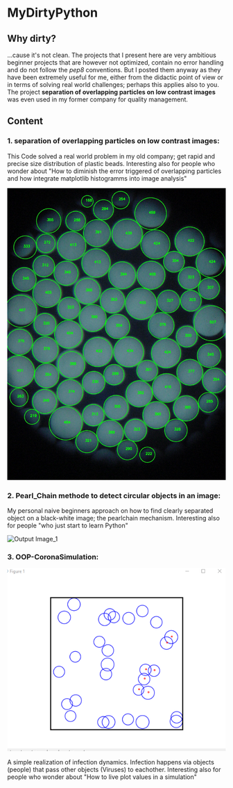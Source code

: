 # MyDirtyPython

## Why dirty?
...cause it's not clean. The projects that I present here are very ambitious beginner projects that are however not optimized, contain no error handling and do not follow the *pep8* conventions. But I posted them anyway as they have been extremely useful for me, either from the didactic point of view or in terms of solving real world challenges; perhaps this applies also to you. The project **separation of overlapping particles on low contrast images** was even used in my former company for quality management.  



## Content

### 1. separation of overlapping particles on low contrast images: 
This Code solved a real world problem in my old company; get rapid and precise size distribution of plastic beads. 
Interesting also for people who wonder about "How to diminish the error triggered of overlapping particles and how integrate matplotlib histogramms into image analysis"

![Output Image](Python-Image-Recognition-separation-of-overlapping-particles-on-low-contrast-images/Output_MONO.JPG?raw=true "Output Image Monodisperse")

### 2. Pearl_Chain methode to detect circular objects in an image: 
My personal naive beginners approach on how to find clearly separated object on a black-white image; the pearlchain mechanism. 
Interesting also for people "who just start to learn Python"

![Output Image_1](output_1_single_circles_pearlchain.jpg?raw=true "Output Image_1")

### 3. OOP-CoronaSimulation: 

![Simulation](OOP-CoronaSimulation/Simulation.png?raw=true "Simulation")

A simple realization of infection dynamics. Infection happens via objects (people) that pass other objects (Viruses) to eachother. 
Interesting also for people who wonder about "How to live plot values in a simulation"
